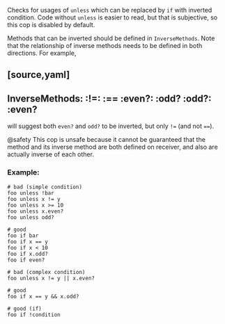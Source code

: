 Checks for usages of `unless` which can be replaced by `if` with inverted condition.
Code without `unless` is easier to read, but that is subjective, so this cop
is disabled by default.

Methods that can be inverted should be defined in `InverseMethods`. Note that
the relationship of inverse methods needs to be defined in both directions.
For example,

[source,yaml]
----
InverseMethods:
    :!=: :==
    :even?: :odd?
    :odd?: :even?
----

will suggest both `even?` and `odd?` to be inverted, but only `!=` (and not `==`).

@safety
    This cop is unsafe because it cannot be guaranteed that the method
    and its inverse method are both defined on receiver, and also are
    actually inverse of each other.

### Example:
    # bad (simple condition)
    foo unless !bar
    foo unless x != y
    foo unless x >= 10
    foo unless x.even?
    foo unless odd?

    # good
    foo if bar
    foo if x == y
    foo if x < 10
    foo if x.odd?
    foo if even?

    # bad (complex condition)
    foo unless x != y || x.even?

    # good
    foo if x == y && x.odd?

    # good (if)
    foo if !condition
